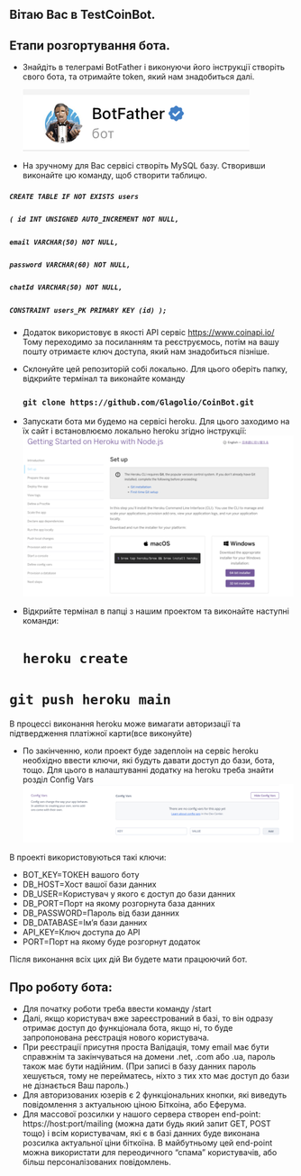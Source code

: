 ## Вітаю Вас в TestCoinBot.

## Етапи розгортування бота.

- Знайдіть в телеграмі BotFather і виконуючи його інструкції створіть свого бота, та отримайте token, який нам знадобиться далі.

  <img src='https://github.com/Glagolio/CoinBot/blob/main/assets/bot.png'>

- На зручному для Вас сервісі створіть MySQL базу.
  Створивши виконайте цю команду, щоб створити таблицю.

##### `CREATE TABLE IF NOT EXISTS users`
##### `( id INT UNSIGNED AUTO_INCREMENT NOT NULL,` 
##### `email VARCHAR(50) NOT NULL,`
##### `password VARCHAR(60) NOT NULL,`  
##### `chatId VARCHAR(50) NOT NULL,`
##### `CONSTRAINT users_PK PRIMARY KEY (id) );`

- Додаток використовує в якості API сервіс https://www.coinapi.io/
  Тому переходимо за посиланням та реєструємось, потім на вашу пошту отримаєте ключ доступа, який нам знадобиться пізніше.

- Склонуйте цей репозиторій собі локально.
  Для цього оберіть папку, відкрийте термінал та виконайте команду <br>
  ### `git clone https://github.com/Glagolio/CoinBot.git`

- Запускати бота ми будемо на сервісі heroku.
  Для цього заходимо на їх сайт і встановлюємо локально heroku згідно інструкції:
  <img src='https://github.com/Glagolio/CoinBot/blob/main/assets/download.png'>

- Відкрийте термінал в папці з нашим проектом та виконайте наступні команди: <br>
  # `heroku create` <br>
 # `git push heroku main` <br>
  В процессі виконання heroku може вимагати авторизації та підтвердження платіжної карти(все виконуйте)

- По закінченню, коли проект буде задеплоін на сервіс heroku необхідно ввести ключи, які будуть давати доступ до бази, бота, тощо.
  Для цього в налаштуванні додатку на heroku треба знайти розділ Config Vars
  <img src='https://github.com/Glagolio/CoinBot/blob/main/assets/keys.png'>

В проекті використовуються такі ключи:

- BOT_KEY=ТОКЕН вашого боту
- DB_HOST=Хост вашої бази данних
- DB_USER=Користувач у якого є доступ до бази данних
- DB_PORT=Порт на якому розгорнута база данних
- DB_PASSWORD=Пароль від бази данних
- DB_DATABASE=Ім’я бази данних
- API_KEY=Ключ доступа до API
- PORT=Порт на якому буде розгорнут додаток

Після виконання всіх цих дій Ви будете мати працюючий бот.

## Про роботу бота:

- Для початку роботи треба ввести команду /start
- Далі, якщо користувач вже зареєстрований в базі, то він одразу отримає доступ до функціонала бота, якщо ні, то буде запропонована реєстрація нового користувача.
- При реєстрації присутня проста Валідація, тому email має бути справжнім та закінчуваться на домени .net, .com або .ua, пароль також має бути надійним. (При записі в базу данних пароль хешується, тому не перейматесь, ніхто з тих хто має доступ до бази не дізнається Ваш пароль.)
- Для авторизованих юзерів є 2 функціональних кнопки, які виведуть повідомлення з актуальною ціною Біткоіна, або Еферума.
- Для массової розсилки у нашого сервера створен end-point:
  https://host:port/mailing (можна дати будь який запит GET, POST тощо) і всім користувачам, які є в базі данних буде виконана розсилка актуальної ціни біткоїна. В майбутньому цей end-point можна використати для переодичного “спама” користувачів, або більш персоналізованих повідомлень.
